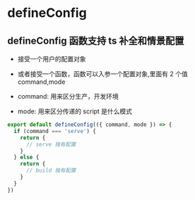 # defineConfig

## defineConfig 函数支持 ts 补全和情景配置

- 接受一个用户的配置对象
- 或者接受一个函数，函数可以入参一个配置对象,里面有 2 个值 command,mode

- command: 用来区分生产，开发环境
- mode: 用来区分传递的 script 是什么模式

```ts
export default defineConfig(({ command, mode }) => {
  if (command === 'serve') {
    return {
      // serve 独有配置
    }
  } else {
    return {
      // build 独有配置
    }
  }
})
```

